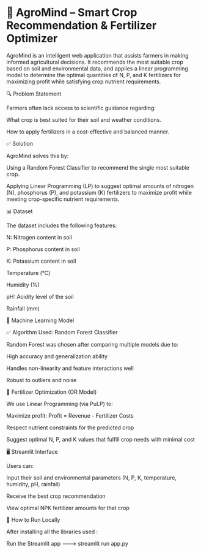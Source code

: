 # 🌾 AgroMind – Smart Crop Recommendation & Fertilizer Optimizer

AgroMind is an intelligent web application that assists farmers in making informed agricultural decisions. It recommends the most suitable crop based on soil and environmental data, and applies a linear 
programming model to determine the optimal quantities of N, P, and K fertilizers for maximizing profit while satisfying crop nutrient requirements.


🔍 Problem Statement

Farmers often lack access to scientific guidance regarding:

What crop is best suited for their soil and weather conditions.

How to apply fertilizers in a cost-effective and balanced manner.


✅ Solution

AgroMind solves this by:

Using a Random Forest Classifier to recommend the single most suitable crop.

Applying Linear Programming (LP) to suggest optimal amounts of nitrogen (N), phosphorus (P), and potassium (K) fertilizers to maximize profit while meeting crop-specific nutrient requirements.


📊 Dataset

The dataset includes the following features:

N: Nitrogen content in soil

P: Phosphorus content in soil

K: Potassium content in soil

Temperature (°C)

Humidity (%)

pH: Acidity level of the soil

Rainfall (mm)


🧠 Machine Learning Model

✅ Algorithm Used: Random Forest Classifier

Random Forest was chosen after comparing multiple models due to:

High accuracy and generalization ability

Handles non-linearity and feature interactions well

Robust to outliers and noise


🧮 Fertilizer Optimization (OR Model)

We use Linear Programming (via PuLP) to:

Maximize profit: Profit = Revenue - Fertilizer Costs

Respect nutrient constraints for the predicted crop

Suggest optimal N, P, and K values that fulfill crop needs with minimal cost


🖥️ Streamlit Interface

Users can:

Input their soil and environmental parameters (N, P, K, temperature, humidity, pH, rainfall)

Receive the best crop recommendation

View optimal NPK fertilizer amounts for that crop

🚀 How to Run Locally

After installing all the libraries used :

Run the Streamlit app --->  streamlit run app.py
